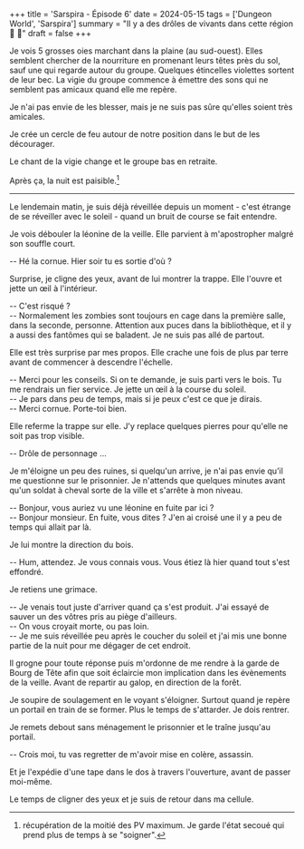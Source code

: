 +++
title = 'Sarspira - Épisode 6'
date = 2024-05-15
tags = ['Dungeon World', 'Sarspira']
summary = "Il y a des drôles de vivants dans cette région :parrot: :lion:"
draft = false
+++

Je vois 5 grosses oies marchant dans la plaine (au sud-ouest). Elles semblent chercher de la nourriture en promenant leurs têtes près du sol, sauf une qui regarde autour du groupe. Quelques étincelles violettes sortent de leur bec. La vigie du groupe commence à émettre des sons qui ne semblent pas amicaux quand elle me repère.

Je n'ai pas envie de les blesser, mais je ne suis pas sûre qu'elles soient très amicales.

Je crée un cercle de feu autour de notre position dans le but de les décourager.

Le chant de la vigie change et le groupe bas en retraite.

Après ça, la nuit est paisible.[^1]

[^1]: récupération de la moitié des PV maximum. Je garde l'état secoué qui prend plus de temps à se "soigner".

----

Le lendemain matin, je suis déjà réveillée depuis un moment - c'est étrange de se réveiller avec le soleil - quand un bruit de course se fait entendre.

Je vois débouler la léonine de la veille. Elle parvient à m'apostropher malgré son souffle court.

-- Hé la cornue. Hier soir tu es sortie d'où ?

Surprise, je cligne des yeux, avant de lui montrer la trappe. Elle l'ouvre et jette un œil à l'intérieur.

-- C'est risqué ?  
-- Normalement les zombies sont toujours en cage dans la première salle, dans la seconde, personne. Attention aux puces dans la bibliothèque, et il y a aussi des fantômes qui se baladent. Je ne suis pas allé de partout.  

Elle est très surprise par mes propos. Elle crache une fois de plus par terre avant de commencer à descendre l'échelle.

-- Merci pour les conseils. Si on te demande, je suis parti vers le bois. Tu me rendrais un fier service.
Je jette un œil à la course du soleil.  
-- Je pars dans peu de temps, mais si je peux c'est ce que je dirais.  
-- Merci cornue. Porte-toi bien.

Elle referme la trappe sur elle. J'y replace quelques pierres pour qu'elle ne soit pas trop visible.

-- Drôle de personnage ...

Je m'éloigne un peu des ruines, si quelqu'un arrive, je n'ai pas envie qu’il me questionne sur le prisonnier. Je n'attends que quelques minutes avant qu'un soldat à cheval sorte de la ville et s'arrête à mon niveau.

-- Bonjour, vous auriez vu une léonine en fuite par ici ?  
-- Bonjour monsieur. En fuite, vous dites ? J'en ai croisé une il y a peu de temps qui allait par là.

Je lui montre la direction du bois.

-- Hum, attendez. Je vous connais vous. Vous étiez là hier quand tout s'est effondré.

Je retiens une grimace.

-- Je venais tout juste d'arriver quand ça s'est produit. J'ai essayé de sauver un des vôtres pris au piège d'ailleurs.  
-- On vous croyait morte, ou pas loin.  
-- Je me suis réveillée peu après le coucher du soleil et j'ai mis une bonne partie de la nuit pour me dégager de cet endroit.

Il grogne pour toute réponse puis m'ordonne de me rendre à la garde de Bourg de Tête afin que soit éclaircie mon implication dans les évènements de la veille. Avant de repartir au galop, en direction de la forêt.

Je soupire de soulagement en le voyant s'éloigner. Surtout quand je repère un portail en train de se former. Plus le temps de s'attarder. Je dois rentrer.

Je remets debout sans ménagement le prisonnier et le traîne jusqu'au portail.

-- Crois moi, tu vas regretter de m'avoir mise en colère, assassin.

Et je l'expédie d'une tape dans le dos à travers l'ouverture, avant de passer moi-même.

Le temps de cligner des yeux et je suis de retour dans ma cellule.
